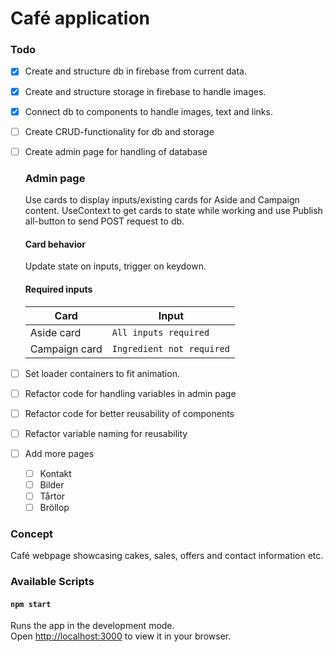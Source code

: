 # Café application

### Todo

- [x] Create and structure db in firebase from current data.
- [x] Create and structure storage in firebase to handle images.
- [x] Connect db to components to handle images, text and links.
- [ ] Create CRUD-functionality for db and storage
- [ ] Create admin page for handling of database

  ### Admin page

  Use cards to display inputs/existing cards for Aside and Campaign content. UseContext to get cards to state while working and use Publish all-button to send POST request to db.

  #### Card behavior

  Update state on inputs, trigger on keydown.

  #### Required inputs

  | Card          | Input                     |
  | ------------- | ------------------------- |
  | Aside card    | `All inputs required`     |
  | Campaign card | `Ingredient not required` |

- [ ] Set loader containers to fit animation.
- [ ] Refactor code for handling variables in admin page
- [ ] Refactor code for better reusability of components
- [ ] Refactor variable naming for reusability
- [ ] Add more pages
  - [ ] Kontakt
  - [ ] Bilder
  - [ ] Tårtor
  - [ ] Bröllop

### Concept

Café webpage showcasing cakes, sales, offers and contact information etc.

### Available Scripts

#### `npm start`

Runs the app in the development mode.\
Open [http://localhost:3000](http://localhost:3000) to view it in your browser.
